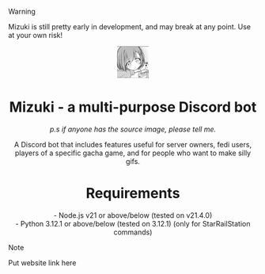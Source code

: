 >[!WARNING] 
>Mizuki is still pretty early in development, and may break at any point. Use at your own risk!

<div align="center">
<img src="https://raw.githubusercontent.com/nakoyasha/mizuki/main/assets/mizuki.png" width="64"><h1 align="center">Mizuki - a multi-purpose Discord bot</h1>
<p><i>p.s if anyone has the source image, please tell me. </i><p>

A Discord bot that includes features useful for server owners, fedi users, players of a specific gacha game, and for people who want to make silly gifs.



<h1>Requirements</h1>
- Node.js v21 or above/below (tested on v21.4.0)
<br>
- Python 3.12.1 or above/below (tested on 3.12.1) (only for StarRailStation commands)




</div>


> [!NOTE]
> Put website link here
